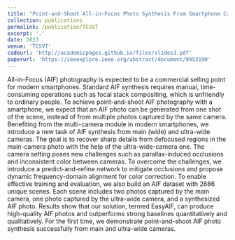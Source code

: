 ```yaml
---
title: "Point-and-Shoot All-in-Focus Photo Synthesis From Smartphone Camera Pair"
collection: publications
permalink: /publication/TCSVT
excerpt: '.'
date: 2023
venue: 'TCSVT'
codeurl: 'http://academicpages.github.io/files/slides3.pdf'
paperurl: 'https://ieeexplore.ieee.org/abstract/document/9953190'
---
```


All-in-Focus (AIF) photography is expected to be a commercial selling point for modern smartphones. Standard AIF synthesis requires manual, time-consuming operations such as focal stack compositing, which is unfriendly to ordinary people. To achieve point-and-shoot AIF photography with a smartphone, we expect that an AIF photo can be generated from one shot of the scene, instead of from multiple photos captured by the same camera. Benefiting from the multi-camera module in modern smartphones, we introduce a new task of AIF synthesis from main (wide) and ultra-wide cameras. The goal is to recover sharp details from defocused regions in the main-camera photo with the help of the ultra-wide-camera one. The camera setting poses new challenges such as parallax-induced occlusions and inconsistent color between cameras. To overcome the challenges, we introduce a predict-and-refine network to mitigate occlusions and propose dynamic frequency-domain alignment for color correction. To enable effective training and evaluation, we also build an AIF dataset with 2686 unique scenes. Each scene includes two photos captured by the main camera, one photo captured by the ultra-wide camera, and a synthesized AIF photo. Results show that our solution, termed EasyAIF, can produce high-quality AIF photos and outperforms strong baselines quantitatively and qualitatively. For the first time, we demonstrate point-and-shoot AIF photo synthesis successfully from main and ultra-wide cameras.
